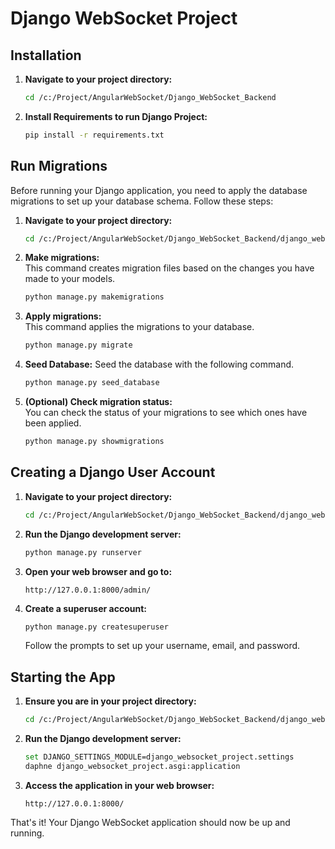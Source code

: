 # Django WebSocket Project

## Installation

1. **Navigate to your project directory:**
    ```bash
    cd /c:/Project/AngularWebSocket/Django_WebSocket_Backend
    ```

2. **Install Requirements to run Django Project:**
    ```bash
    pip install -r requirements.txt
    ```

## Run Migrations

Before running your Django application, you need to apply the database migrations to set up your database schema. Follow these steps:

1. **Navigate to your project directory:**
    ```bash
    cd /c:/Project/AngularWebSocket/Django_WebSocket_Backend/django_websocket_project
    ```

2. **Make migrations:**  
   This command creates migration files based on the changes you have made to your models.
    ```bash
    python manage.py makemigrations
    ```

3. **Apply migrations:**  
   This command applies the migrations to your database.
    ```bash
    python manage.py migrate
    ```

4. **Seed Database:**
    Seed the database with the following command.
    ```bash
    python manage.py seed_database
    ```

4. **(Optional) Check migration status:**  
   You can check the status of your migrations to see which ones have been applied.
    ```bash
    python manage.py showmigrations
    ```

## Creating a Django User Account

1. **Navigate to your project directory:**
    ```bash
    cd /c:/Project/AngularWebSocket/Django_WebSocket_Backend/django_websocket_project
    ```

2. **Run the Django development server:**
    ```bash
    python manage.py runserver
    ```

3. **Open your web browser and go to:**
    ```
    http://127.0.0.1:8000/admin/
    ```

4. **Create a superuser account:**
    ```bash
    python manage.py createsuperuser
    ```
    Follow the prompts to set up your username, email, and password.

## Starting the App

1. **Ensure you are in your project directory:**
    ```bash
    cd /c:/Project/AngularWebSocket/Django_WebSocket_Backend/django_websocket_project
    ```

2. **Run the Django development server:**
    ```bash
    set DJANGO_SETTINGS_MODULE=django_websocket_project.settings
    daphne django_websocket_project.asgi:application
    ```

3. **Access the application in your web browser:**
    ```
    http://127.0.0.1:8000/
    ```

That's it! Your Django WebSocket application should now be up and running.

